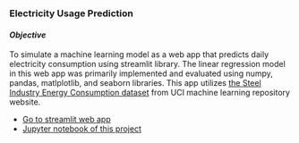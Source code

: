 ### **Electricity Usage Prediction**

#### *Objective*
To simulate a machine learning model as a web app that predicts daily electricity consumption using streamlit library.
The linear regression model in this web app was primarily implemented and evaluated using numpy, pandas, matlplotlib, and seaborn libraries.
This app utilizes [the Steel Industry Energy Consumption dataset](https://archive.ics.uci.edu/dataset/851/steel+industry+energy+consumption) from UCI machine learning repository website.
* [Go to streamlit web app](https://electricity-usage-prediction.streamlit.app/)
* [Jupyter notebook of this project](https://github.com/mohammad-agus/electricity-usage-prediction-web-app/blob/main/steel_industry_energy_consumption.ipynb)

